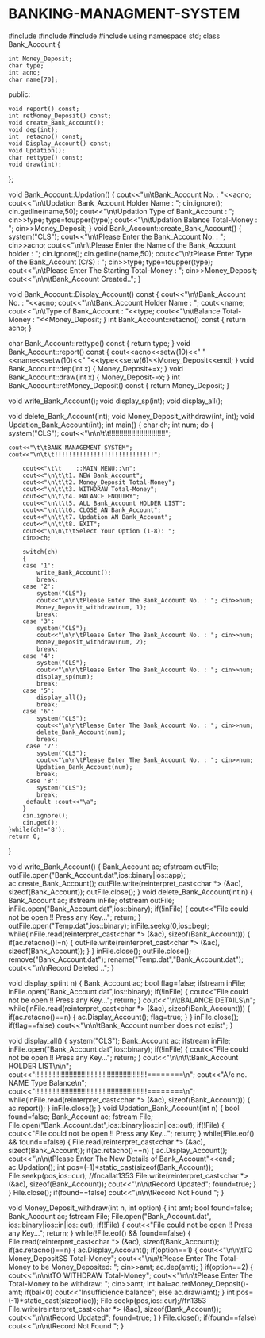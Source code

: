 # BANKING-MANAGMENT-SYSTEM
#include<iostream>
#include<fstream>
#include<cctype>
#include<iomanip>
using namespace std;
class Bank_Account
{
	
	int Money_Deposit;
	char type;
	int acno;
	char name[70];
public:
	
	void report() const;
	int retMoney_Deposit() const;
	void create_Bank_Account();
	void dep(int);
	int  retacno() const;
	void Display_Account() const;
	void Updation();
	char rettype() const;
	void draw(int);
};


void Bank_Account::Updation()
{
	cout<<"\n\tBank_Account No. : "<<acno;
	cout<<"\n\tUpdation Bank_Account Holder Name : ";
	cin.ignore();
	cin.getline(name,50);
	cout<<"\n\tUpdation Type of Bank_Account : ";
	cin>>type;
	type=toupper(type);
	cout<<"\n\tUpdation Balance Total-Money : ";
	cin>>Money_Deposit;
}
void Bank_Account::create_Bank_Account()
{
	system("CLS");
	cout<<"\n\tPlease Enter the Bank_Account No. : ";
	cin>>acno;
	cout<<"\n\n\tPlease Enter the Name of the Bank_Account holder : ";
	cin.ignore();
	cin.getline(name,50);
	cout<<"\n\tPlease Enter Type of the Bank_Account (C/S) : ";
	cin>>type;
	type=toupper(type);
	cout<<"\n\tPlease Enter The Starting Total-Money : ";
	cin>>Money_Deposit;
	cout<<"\n\n\tBank_Account Created..";
}

void Bank_Account::Display_Account() const
{
	cout<<"\n\tBank_Account No. : "<<acno;
	cout<<"\n\tBank_Account Holder Name : ";
	cout<<name;
	cout<<"\n\tType of Bank_Account : "<<type;
	cout<<"\n\tBalance Total-Money : "<<Money_Deposit;
}
int Bank_Account::retacno() const
{
	return acno;
}



char Bank_Account::rettype() const
{
	return type;
}
void Bank_Account::report() const
{
	cout<<acno<<setw(10)<<" "<<name<<setw(10)<<" "<<type<<setw(6)<<Money_Deposit<<endl;
}
void Bank_Account::dep(int x)
{
	Money_Deposit+=x;
}
void Bank_Account::draw(int x)
{
	Money_Deposit-=x;
}
int Bank_Account::retMoney_Deposit() const
{
	return Money_Deposit;
}


void write_Bank_Account();
void display_sp(int);
void display_all();

void delete_Bank_Account(int);
void Money_Deposit_withdraw(int, int);
void Updation_Bank_Account(int);
int main()
{
	char ch;
	int num;
	do
	{
	system("CLS");
	cout<<"\n\n\t\t!!!!!!!!!!!!!!!!!!!!!!!!!!!!";
	
	cout<<"\t\tBANK MANAGEMENT SYSTEM";
	cout<<"\n\t\t!!!!!!!!!!!!!!!!!!!!!!!!!!!!";

		cout<<"\t\t    ::MAIN MENU::\n";
		cout<<"\n\t\t1. NEW Bank_Account";
		cout<<"\n\t\t2. Money_Deposit Total-Money";
		cout<<"\n\t\t3. WITHDRAW Total-Money";
		cout<<"\n\t\t4. BALANCE ENQUIRY";
		cout<<"\n\t\t5. ALL Bank_Account HOLDER LIST";
		cout<<"\n\t\t6. CLOSE AN Bank_Account";
		cout<<"\n\t\t7. Updation AN Bank_Account";
		cout<<"\n\t\t8. EXIT";
		cout<<"\n\n\t\tSelect Your Option (1-8): ";
		cin>>ch;

		switch(ch)
		{
		case '1':
			write_Bank_Account();
			break;
		case '2':
			system("CLS");
			cout<<"\n\n\tPlease Enter The Bank_Account No. : "; cin>>num;
			Money_Deposit_withdraw(num, 1);
			break;
		case '3':
			system("CLS");
			cout<<"\n\n\tPlease Enter The Bank_Account No. : "; cin>>num;
			Money_Deposit_withdraw(num, 2);
			break;
		case '4':
			system("CLS");
			cout<<"\n\n\tPlease Enter The Bank_Account No. : "; cin>>num;
			display_sp(num);
			break;
		case '5':
			display_all();
			break;
		case '6':
			system("CLS");
			cout<<"\n\n\tPlease Enter The Bank_Account No. : "; cin>>num;
			delete_Bank_Account(num);
			break;
		 case '7':
		 	system("CLS");
			cout<<"\n\n\tPlease Enter The Bank_Account No. : "; cin>>num;
			Updation_Bank_Account(num);
			break;
		 case '8':
		 	system("CLS");
			break;
		 default :cout<<"\a";
		}
		cin.ignore();
		cin.get();
    }while(ch!='8');
	return 0;
}





void write_Bank_Account()
{
	Bank_Account ac;
	ofstream outFile;
	outFile.open("Bank_Account.dat",ios::binary|ios::app);
	ac.create_Bank_Account();
	outFile.write(reinterpret_cast<char *> (&ac), sizeof(Bank_Account));
	outFile.close();
}
void delete_Bank_Account(int n)
{
	Bank_Account ac;
	ifstream inFile;
	ofstream outFile;
	inFile.open("Bank_Account.dat",ios::binary);
	if(!inFile)
	{
		cout<<"File could not be open !! Press any Key...";
		return;
	}
	outFile.open("Temp.dat",ios::binary);
	inFile.seekg(0,ios::beg);
	while(inFile.read(reinterpret_cast<char *> (&ac), sizeof(Bank_Account)))
	{
		if(ac.retacno()!=n)
		{
			outFile.write(reinterpret_cast<char *> (&ac), sizeof(Bank_Account));
		}
	}
    inFile.close();
	outFile.close();
	remove("Bank_Account.dat");
	rename("Temp.dat","Bank_Account.dat");
	cout<<"\n\nRecord Deleted ..";
}

void display_sp(int n)
{
	Bank_Account ac;
	bool flag=false;
	ifstream inFile;
	inFile.open("Bank_Account.dat",ios::binary);
	if(!inFile)
	{
		cout<<"File could not be open !! Press any Key...";
		return;
	}
	cout<<"\n\tBALANCE DETAILS\n";
    	while(inFile.read(reinterpret_cast<char *> (&ac), sizeof(Bank_Account)))
	{
		if(ac.retacno()==n)
		{
			ac.Display_Account();
			flag=true;
		}
	}
    inFile.close();
	if(flag==false)
		cout<<"\n\n\tBank_Account number does not exist";
}


void display_all()
{
	system("CLS");
	Bank_Account ac;
	ifstream inFile;
	inFile.open("Bank_Account.dat",ios::binary);
	if(!inFile)
	{
		cout<<"File could not be open !! Press any Key...";
		return;
	}
	cout<<"\n\n\t\tBank_Account HOLDER LIST\n\n";
	cout<<"!!!!!!!!!!!!!!!!!!!!!!!!!!!!!!!!!!!!!!!!!!!!!!!!!!!!!!!!========\n";
	cout<<"A/c no.      NAME           Type  Balance\n";
	cout<<"!!!!!!!!!!!!!!!!!!!!!!!!!!!!!!!!!!!!!!!!!!!!!!!!!!!!!!!!========\n";
	while(inFile.read(reinterpret_cast<char *> (&ac), sizeof(Bank_Account)))
	{
		ac.report();
	}
	inFile.close();
}
void Updation_Bank_Account(int n)
{
	bool found=false;
	Bank_Account ac;
	fstream File;
    File.open("Bank_Account.dat",ios::binary|ios::in|ios::out);
	if(!File)
	{
		cout<<"File could not be open !! Press any Key...";
		return;
	}
	while(!File.eof() && found==false)
	{
		File.read(reinterpret_cast<char *> (&ac), sizeof(Bank_Account));
		if(ac.retacno()==n)
		{
			ac.Display_Account();
			cout<<"\n\n\tPlease Enter The New Details of Bank_Account"<<endl;
			ac.Updation();
			int pos=(-1)*static_cast<int>(sizeof(Bank_Account));
			File.seekp(pos,ios::cur); //fncallat1353
		    File.write(reinterpret_cast<char *> (&ac), sizeof(Bank_Account));
		    cout<<"\n\n\tRecord Updated";
		    found=true;
		  }
	}
	File.close();
	if(found==false)
		cout<<"\n\n\tRecord Not Found ";
}

void Money_Deposit_withdraw(int n, int option)
{
	int amt;
	bool found=false;
	Bank_Account ac;
	fstream File;
    File.open("Bank_Account.dat", ios::binary|ios::in|ios::out);
	if(!File)
	{
		cout<<"File could not be open !! Press any Key...";
		return;
	}
	while(!File.eof() && found==false)
	{
		File.read(reinterpret_cast<char *> (&ac), sizeof(Bank_Account));
		if(ac.retacno()==n)
		{
			ac.Display_Account();
			if(option==1)
			{
				cout<<"\n\n\tTO Money_DepositSS Total-Money";
				cout<<"\n\n\tPlease Enter The Total-Money to be Money_Deposited: ";
				cin>>amt;
				ac.dep(amt);
			}
		    if(option==2)
			{
				cout<<"\n\n\tTO WITHDRAW Total-Money";
				cout<<"\n\n\tPlease Enter The Total-Money to be withdraw: ";
				cin>>amt;
				int bal=ac.retMoney_Deposit()-amt;
				if(bal<0)
					cout<<"Insufficience balance";
				else
					ac.draw(amt);
		      }
			int pos=(-1)*static_cast<int>(sizeof(ac));
			File.seekp(pos,ios::cur);//fn1353
			File.write(reinterpret_cast<char *> (&ac), sizeof(Bank_Account));
			cout<<"\n\n\tRecord Updated";
			found=true;
	       }
         }
    File.close();
	if(found==false)
		cout<<"\n\n\tRecord Not Found ";
}
